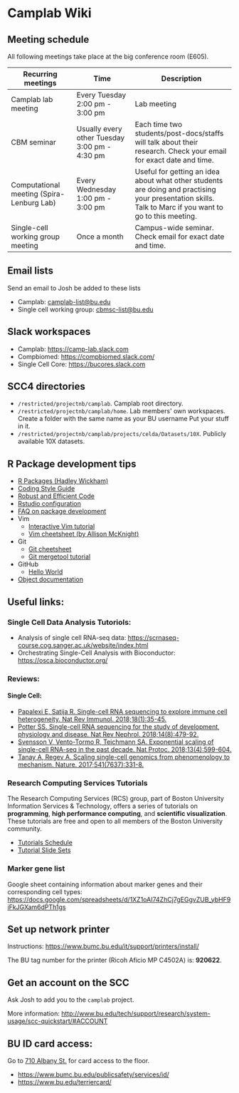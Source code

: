 # Camplab Wiki
## Meeting schedule
All following meetings take place at the big conference room (E605).

| Recurring meetings | Time | Description |
| --- | --- | --- |
| Camplab lab meeting | Every Tuesday 2:00 pm - 3:00 pm | Lab meeting |
| CBM seminar | Usually every other Tuesday 3:00 pm - 4:30 pm | Each time two students/post-docs/staffs will talk about their research. Check your email for exact date and time. |
| Computational meeting (Spira-Lenburg Lab) | Every Wednesday 1:00 pm - 3:00 pm | Useful for getting an idea about what other students are doing and practising your presentation skills. Talk to Marc if you want to go to this meeting. |
| Single-cell working group meeting | Once a month | Campus-wide seminar. Check email for exact date and time. |

## Email lists
Send an email to Josh be added to these lists
- Camplab: camplab-list@bu.edu
- Single cell working group: cbmsc-list@bu.edu
## Slack workspaces
- Camplab: https://camp-lab.slack.com
- Compbiomed: https://compbiomed.slack.com/
- Single Cell Core: https://bucores.slack.com

## SCC4 directories
- `/restricted/projectnb/camplab`. Camplab root directory.
- `/restricted/projectnb/camplab/home`. Lab members' own workspaces. Create a folder with the same name as your BU username Put your stuff in it.
- `/restricted/projectnb/camplab/projects/celda/Datasets/10X`. Publicly available 10X datasets.

## R Package development tips
- [R Packages (Hadley Wickham)](http://r-pkgs.had.co.nz/)
- [Coding Style Guide](https://github.com/campbio/celda/wiki/Celda-Development-Coding-Style-Guide)
- [Robust and Efficient Code](https://github.com/campbio/celda/wiki/Celda-Development-Robust-and-Efficient-Code)
- [Rstudio configuration](https://github.com/campbio/celda/wiki/Celda-Development-Rstudio-configuration)
- [FAQ on package development](https://github.com/campbio/celda/wiki/FAQ-on-package-development)
- Vim
  - [Interactive Vim tutorial](https://openvim.com/)
  - [Vim cheetsheet (by Allison McKnight)](https://www.cs.cmu.edu/~15131/f17/topics/vim/vim-cheatsheet.pdf)
- Git
  - [Git cheetsheet](https://about.gitlab.com/images/press/git-cheat-sheet.pdf)
  - [Git mergetool tutorial](https://gist.github.com/karenyyng/f19ff75c60f18b4b8149)
- GitHub
  - [Hello World](https://guides.github.com/activities/hello-world/)
- [Object documentation](http://r-pkgs.had.co.nz/man.html)

## Useful links:
### Single Cell Data Analysis Tutoriols:
- Analysis of single cell RNA-seq data: https://scrnaseq-course.cog.sanger.ac.uk/website/index.html
- Orchestrating Single-Cell Analysis with Bioconductor: https://osca.bioconductor.org/
### Reviews:
#### Single Cell:
- [Papalexi E, Satija R. Single-cell RNA sequencing to explore immune cell heterogeneity. Nat Rev Immunol. 2018;18(1):35-45.](https://www.nature.com/articles/nri.2017.76)
- [Potter SS. Single-cell RNA sequencing for the study of development, physiology and disease. Nat Rev Nephrol. 2018;14(8):479-92.](https://www.nature.com/articles/s41581-018-0021-7)
- [Svensson V, Vento-Tormo R, Teichmann SA. Exponential scaling of single-cell RNA-seq in the past decade. Nat Protoc. 2018;13(4):599-604.](https://www.nature.com/articles/nprot.2017.149)
- [Tanay A, Regev A. Scaling single-cell genomics from phenomenology to mechanism. Nature. 2017;541(7637):331-8.](https://www.nature.com/articles/nature21350)

### Research Computing Services Tutorials
The Research Computing Services (RCS) group, part of Boston University Information Services & Technology, offers a series of tutorials on **programming**, **high performance computing**, and **scientific visualization**. These tutorials are free and open to all members of the Boston University community.
- [Tutorials Schedule](https://www.bu.edu/tech/about/training/classroom/rcs-tutorials/)
- [Tutorial Slide Sets](http://www.bu.edu/tech/support/research/training-consulting/live-tutorials/)

### Marker gene list
Google sheet containing information about marker genes and their corresponding cell types:
https://docs.google.com/spreadsheets/d/1XZ1oAI74ZhCj7gEGgvZUB_ybHF9iFkJGXam6dPTh1gs

## Set up network printer
Instructions: https://www.bumc.bu.edu/it/support/printers/install/

The BU tag number for the printer (Ricoh Aficio MP C4502A) is: **920622**.

## Get an account on the SCC
Ask Josh to add you to the `camplab` project.

More information: http://www.bu.edu/tech/support/research/system-usage/scc-quickstart/#ACCOUNT

## BU ID card access:
Go to [710 Albany St.](https://goo.gl/maps/1e6iaxfQnMz) for card access to the floor.
- https://www.bumc.bu.edu/publicsafety/services/id/
- https://www.bu.edu/terriercard/

